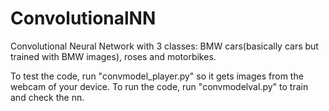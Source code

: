 # ConvolutionalNN
Convolutional Neural Network with 3 classes: BMW cars(basically cars but trained with BMW images), roses and motorbikes.

To test the code, run "convmodel_player.py" so it gets images from the webcam of your device.
To run the code, run "convmodelval.py" to train and check the nn.
